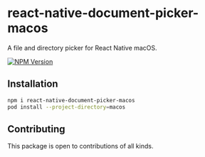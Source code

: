 # react-native-document-picker-macos

A file and directory picker for React Native macOS.

[![NPM Version](https://img.shields.io/npm/v/react-native-document-picker-macos)](https://www.npmjs.com/package/react-native-document-picker-macos)

## Installation

```bash
npm i react-native-document-picker-macos
pod install --project-directory=macos
```

## Contributing

This package is open to contributions of all kinds.
